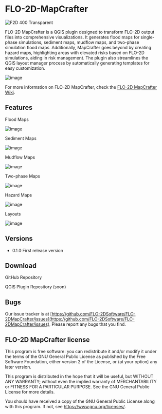 # FLO-2D-MapCrafter
![F2D 400 Transparent](https://github.com/FLO-2DKaren/FLO-2D-Rasterizor/assets/39889306/05a2477e-3cca-4240-bb32-0cd4e721596c)

FLO-2D MapCrafter is a QGIS plugin designed to transform FLO-2D output files into comprehensive visualizations. It generates flood maps for single-phase simulations, sediment maps, mudflow maps, and two-phase simulation flood maps. Additionally, MapCrafter goes beyond by creating hazard maps, highlighting areas with elevated risks based on FLO-2D simulations, aiding in risk management. The plugin also streamlines the QGIS layout manager process by automatically generating templates for easy customization.

![image](https://github.com/FLO-2DSoftware/FLO-2DMapCrafter/assets/39889306/f7dc8987-d0f0-4afe-a4b2-2c4c840b6ffa)

For more information on FLO-2D MapCrafter, check the [FLO-2D MapCrafter Wiki](https://github.com/FLO-2DSoftware/FLO-2DMapCrafter/wiki).

## Features

Flood Maps

![image](https://github.com/FLO-2DSoftware/FLO-2DMapCrafter/assets/39889306/16a7f6bb-197a-4f1a-bdce-e6a6a3207b5d)

Sediment Maps

![image](https://github.com/FLO-2DSoftware/FLO-2DMapCrafter/assets/39889306/e0355397-39e9-4aa8-82f1-02398a84fb4c)

Mudflow Maps

![image](https://github.com/FLO-2DSoftware/FLO-2DMapCrafter/assets/39889306/a519c26d-22f7-4cf6-a7be-41c000a8984c)

Two-phase Maps

![image](https://github.com/FLO-2DSoftware/FLO-2DMapCrafter/assets/39889306/dd85ec7e-f434-4277-b959-e396fbd7cd2f)

Hazard Maps

![image](https://github.com/FLO-2DSoftware/FLO-2DMapCrafter/assets/39889306/0eb79935-a488-40f1-b697-7ca401fbf87f)

Layouts

![image](https://github.com/FLO-2DSoftware/FLO-2DMapCrafter/assets/39889306/23990c9a-66be-481e-85bb-3dfeda39f90c)

## Versions

- 0.1.0 First release version

## Download

GitHub Repository

QGIS Plugin Repository (soon)

## Bugs

Our issue tracker is at [https://github.com/FLO-2DSoftware/FLO-2DMapCrafter/issues](https://github.com/FLO-2DSoftware/FLO-2DMapCrafter/issues). Please report any bugs that you find.

## FLO-2D MapCrafter license

This program is free software: you can redistribute it and/or modify
it under the terms of the GNU General Public License as published by
the Free Software Foundation, either version 2 of the License, or
(at your option) any later version.

This program is distributed in the hope that it will be useful,
but WITHOUT ANY WARRANTY; without even the implied warranty of
MERCHANTABILITY or FITNESS FOR A PARTICULAR PURPOSE.  See the
GNU General Public License for more details.

You should have received a copy of the GNU General Public License
along with this program.  If not, see <https://www.gnu.org/licenses/>.
